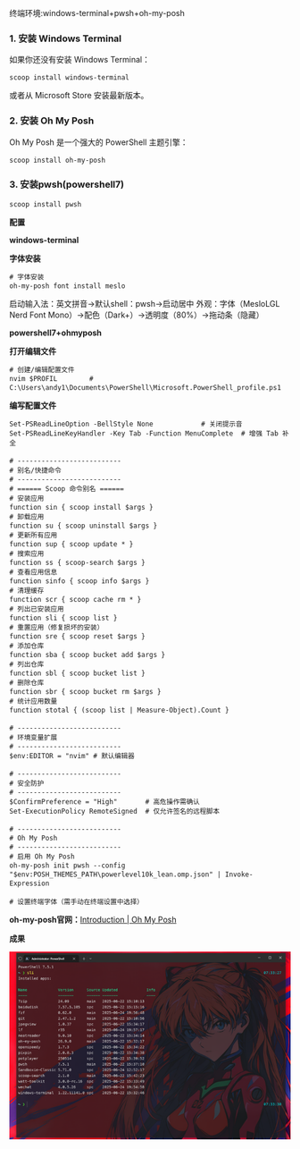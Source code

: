 终端环境:windows-terminal+pwsh+oh-my-posh

### 1. 安装 Windows Terminal

如果你还没有安装 Windows Terminal：

```
scoop install windows-terminal
```

或者从 Microsoft Store 安装最新版本。



### 2. 安装 Oh My Posh

Oh My Posh 是一个强大的 PowerShell 主题引擎：

```
scoop install oh-my-posh
```



### 3. 安装pwsh(powershell7)

```
scoop install pwsh
```



**配置**

**windows-terminal**

**字体安装**

```
# 字体安装
oh-my-posh font install meslo
```

启动输入法：英文拼音->默认shell：pwsh->启动居中 外观：字体（MesloLGL Nerd Font Mono）->配色（Dark+）->透明度（80%）->拖动条（隐藏）



**powershell7+ohmyposh**

**打开编辑文件**

```
# 创建/编辑配置文件
nvim $PROFIL        # C:\Users\andy1\Documents\PowerShell\Microsoft.PowerShell_profile.ps1
```

**编写配置文件**

```
Set-PSReadLineOption -BellStyle None            # 关闭提示音
Set-PSReadLineKeyHandler -Key Tab -Function MenuComplete  # 增强 Tab 补全

# --------------------------
# 别名/快捷命令
# --------------------------
# ====== Scoop 命令别名 ======
# 安装应用
function sin { scoop install $args }
# 卸载应用
function su { scoop uninstall $args }
# 更新所有应用
function sup { scoop update * }
# 搜索应用
function ss { scoop-search $args } 
# 查看应用信息
function sinfo { scoop info $args }
# 清理缓存
function scr { scoop cache rm * }
# 列出已安装应用
function sli { scoop list }
# 重置应用（修复损坏的安装）
function sre { scoop reset $args }
# 添加仓库
function sba { scoop bucket add $args }
# 列出仓库
function sbl { scoop bucket list }
# 删除仓库
function sbr { scoop bucket rm $args }
# 统计应用数量
function stotal { (scoop list | Measure-Object).Count }

# --------------------------
# 环境变量扩展
# --------------------------
$env:EDITOR = "nvim" # 默认编辑器

# --------------------------
# 安全防护
# --------------------------
$ConfirmPreference = "High"       # 高危操作需确认
Set-ExecutionPolicy RemoteSigned  # 仅允许签名的远程脚本

# --------------------------
# Oh My Posh
# --------------------------
# 启用 Oh My Posh
oh-my-posh init pwsh --config "$env:POSH_THEMES_PATH\powerlevel10k_lean.omp.json" | Invoke-Expression

# 设置终端字体（需手动在终端设置中选择）
```



**oh-my-posh官网：**[Introduction | Oh My Posh](https://ohmyposh.dev/docs)



**成果**



![img](.\assets\v2-0e90a15e83812688bf6f6be658b110bf_720w.png)
